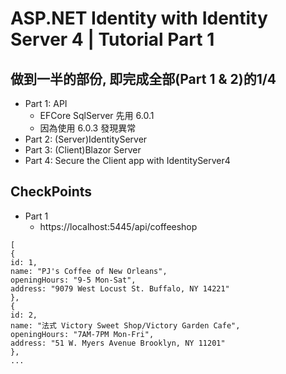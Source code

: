 # ASP.NET Identity with Identity Server 4 | Tutorial Part 1

## 做到一半的部份, 即完成全部(Part 1 & 2)的1/4

- Part 1: API
  -  EFCore SqlServer 先用 6.0.1
  -  因為使用 6.0.3 發現異常
- Part 2: (Server)IdentityServer
- Part 3: (Client)Blazor Server 
- Part 4: Secure the Client app with IdentityServer4

## CheckPoints
- Part 1
  - https://localhost:5445/api/coffeeshop

```
[
{
id: 1,
name: "PJ's Coffee of New Orleans",
openingHours: "9-5 Mon-Sat",
address: "9079 West Locust St. Buffalo, NY 14221"
},
{
id: 2,
name: "法式 Victory Sweet Shop/Victory Garden Cafe",
openingHours: "7AM-7PM Mon-Fri",
address: "51 W. Myers Avenue Brooklyn, NY 11201"
},
...
```
